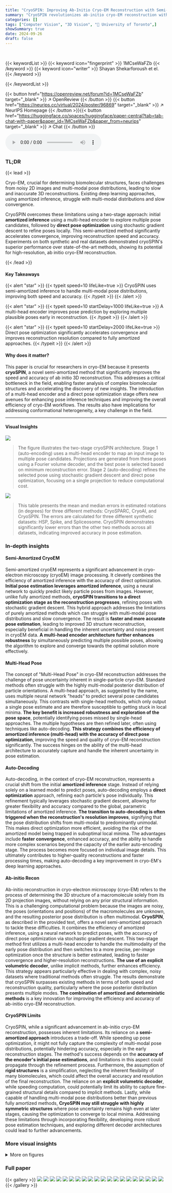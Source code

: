 ```yaml
---
title: "CryoSPIN: Improving Ab-Initio Cryo-EM Reconstruction with Semi-Amortized Pose Inference"
summary: "CryoSPIN revolutionizes ab-initio cryo-EM reconstruction with semi-amortized pose inference, achieving faster and more accurate 3D structure determination."
categories: []
tags: ["Computer Vision", "3D Vision", "🏢 University of Toronto",]
showSummary: true
date: 2024-09-26
draft: false
---
```


<br>

{{< keywordList >}}
{{< keyword icon="fingerprint" >}} 1MCseWaFZb {{< /keyword >}}
{{< keyword icon="writer" >}} Shayan Shekarforoush et el. {{< /keyword >}}
 
{{< /keywordList >}}

{{< button href="https://openreview.net/forum?id=1MCseWaFZb" target="_blank" >}}
↗ OpenReview
{{< /button >}}
{{< button href="https://neurips.cc/virtual/2024/poster/96869" target="_blank" >}}
↗ NeurIPS Homepage
{{< /button >}}{{< button href="https://huggingface.co/spaces/huggingface/paper-central?tab=tab-chat-with-paper&paper_id=1MCseWaFZb&paper_from=neurips" target="_blank" >}}
↗ Chat
{{< /button >}}



<audio controls>
    <source src="https://ai-paper-reviewer.com/1MCseWaFZb/podcast.wav" type="audio/wav">
    Your browser does not support the audio element.
</audio>


### TL;DR


{{< lead >}}

Cryo-EM, crucial for determining biomolecular structures, faces challenges from noisy 2D images and multi-modal pose distributions, leading to slow and inaccurate 3D reconstructions. Existing deep learning approaches, using amortized inference, struggle with multi-modal distributions and slow convergence. 



CryoSPIN overcomes these limitations using a two-stage approach: initial **amortized inference** using a multi-head encoder to explore multiple pose candidates, followed by **direct pose optimization** using stochastic gradient descent to refine poses locally.  This semi-amortized method significantly accelerates convergence, improving reconstruction speed and accuracy. Experiments on both synthetic and real datasets demonstrated cryoSPIN's superior performance over state-of-the-art methods, showing its potential for high-resolution, ab initio cryo-EM reconstruction.

{{< /lead >}}


#### Key Takeaways

{{< alert "star" >}}
{{< typeit speed=10 lifeLike=true >}} CryoSPIN uses semi-amortized inference to handle multi-modal pose distributions, improving both speed and accuracy. {{< /typeit >}}
{{< /alert >}}

{{< alert "star" >}}
{{< typeit speed=10 startDelay=1000 lifeLike=true >}} A multi-head encoder improves pose prediction by exploring multiple plausible poses early in reconstruction. {{< /typeit >}}
{{< /alert >}}

{{< alert "star" >}}
{{< typeit speed=10 startDelay=2000 lifeLike=true >}} Direct pose optimization significantly accelerates convergence and improves reconstruction resolution compared to fully amortized approaches. {{< /typeit >}}
{{< /alert >}}

#### Why does it matter?
This paper is crucial for researchers in cryo-EM because it presents **cryoSPIN**, a novel semi-amortized method that significantly improves the speed and accuracy of ab initio 3D reconstruction.  This addresses a critical bottleneck in the field, enabling faster analysis of complex biomolecular structures and accelerating the discovery of new insights.  The introduction of a multi-head encoder and a direct pose optimization stage offers new avenues for enhancing pose inference techniques and improving the overall efficiency of cryo-EM workflows. The results also have implications for addressing conformational heterogeneity, a key challenge in the field.

------
#### Visual Insights



![](https://ai-paper-reviewer.com/1MCseWaFZb/figures_1_1.jpg)

> The figure illustrates the two-stage cryoSPIN architecture. Stage 1 (auto-encoding) uses a multi-head encoder to map an input image to multiple pose candidates.  Projections are generated from these poses using a Fourier volume decoder, and the best pose is selected based on minimum reconstruction error. Stage 2 (auto-decoding) refines the selected pose using stochastic gradient descent and direct pose optimization, focusing on a single projection to reduce computational cost.





![](https://ai-paper-reviewer.com/1MCseWaFZb/tables_7_1.jpg)

> This table presents the mean and median errors in estimated rotations (in degrees) for three different methods: CryoSPARC, CryoAI, and CryoSPIN.  The errors are calculated for three different synthetic datasets: HSP, Spike, and Spliceosome.  CryoSPIN demonstrates significantly lower errors than the other two methods across all datasets, indicating improved accuracy in pose estimation.





### In-depth insights


#### Semi-Amortized CryoEM
Semi-amortized cryoEM represents a significant advancement in cryo-electron microscopy (cryoEM) image processing.  It cleverly combines the efficiency of amortized inference with the accuracy of direct optimization.  **Initial pose estimation leverages amortized inference**, using a neural network to quickly predict likely particle poses from images. However, unlike fully amortized methods, **cryoSPIN transitions to a direct optimization stage as the reconstruction progresses**, refining poses with stochastic gradient descent. This hybrid approach addresses the limitations of purely amortized methods which can struggle with multi-modal pose distributions and slow convergence.  The result is **faster and more accurate pose estimation**, leading to improved 3D structure reconstruction, especially beneficial in handling the inherent uncertainty and noise present in cryoEM data.  **A multi-head encoder architecture further enhances robustness** by simultaneously predicting multiple possible poses, allowing the algorithm to explore and converge towards the optimal solution more effectively.

#### Multi-Head Pose
The concept of "Multi-Head Pose" in cryo-EM reconstruction addresses the challenge of pose uncertainty inherent in single-particle cryo-EM.  Standard methods often struggle with the highly multi-modal posterior distribution of particle orientations. A multi-head approach, as suggested by the name, uses multiple neural network "heads" to predict several pose candidates simultaneously. This contrasts with single-head methods, which only output a single pose estimate and are therefore susceptible to getting stuck in local minima.  **The key benefit is increased robustness and exploration of the pose space**, potentially identifying poses missed by single-head approaches.  The multiple hypotheses are then refined later, often using techniques like auto-decoding.  **This strategy combines the efficiency of amortized inference (multi-head) with the accuracy of direct pose optimization**, improving the speed and quality of cryo-EM reconstruction significantly. The success hinges on the ability of the multi-head architecture to accurately capture and handle the inherent uncertainty in pose estimation.

#### Auto-Decoding
Auto-decoding, in the context of cryo-EM reconstruction, represents a crucial shift from the initial **amortized inference** stage.  Instead of relying solely on a learned model to predict poses, auto-decoding employs a **direct optimization** approach, refining each particle's pose individually. This refinement typically leverages stochastic gradient descent, allowing for greater flexibility and accuracy compared to the global, parametric limitations of amortized inference.  **The transition to auto-decoding is often triggered when the reconstruction's resolution improves**, signifying that the pose distribution shifts from multi-modal to predominantly unimodal.  This makes direct optimization more efficient, avoiding the risk of the amortized model being trapped in suboptimal local minima.  The advantages include **faster convergence**, enhanced accuracy, and the ability to handle more complex scenarios beyond the capacity of the earlier auto-encoding stage. The process becomes more focused on individual image details. This ultimately contributes to higher-quality reconstructions and faster processing times, making auto-decoding a key improvement in cryo-EM's deep learning approaches.

#### Ab-initio Recon
Ab-initio reconstruction in cryo-electron microscopy (cryo-EM) refers to the process of determining the 3D structure of a macromolecule solely from its 2D projection images, without relying on any prior structural information.  This is a challenging computational problem because the images are noisy, the poses (orientations and positions) of the macromolecules are unknown, and the resulting posterior pose distribution is often multimodal.  **CryoSPIN**, as described in the provided text, offers a novel semi-amortized approach to tackle these difficulties.  It combines the efficiency of amortized inference, using a neural network to predict poses, with the accuracy of direct pose optimization via stochastic gradient descent. This two-stage method first utilizes a multi-head encoder to handle the multimodality of the early pose distribution and then switches to a more precise, per-image optimization once the structure is better estimated, leading to faster convergence and higher-resolution reconstructions.  **The use of an explicit volumetric decoder**, unlike implicit methods, further enhances efficiency.  This strategy appears particularly effective in dealing with complex, noisy datasets where traditional methods often struggle. The results demonstrate that cryoSPIN surpasses existing methods in terms of both speed and reconstruction quality, particularly where the pose posterior distribution presents multiple modes.  **The combination of amortized and deterministic methods** is a key innovation for improving the efficiency and accuracy of ab-initio cryo-EM reconstruction.

#### CryoSPIN Limits
CryoSPIN, while a significant advancement in ab-initio cryo-EM reconstruction, possesses inherent limitations.  Its reliance on a **semi-amortized approach** introduces a trade-off. While speeding up pose optimization, it might not fully capture the complexity of multi-modal pose distributions, potentially hindering accuracy, especially in the early reconstruction stages. The method's success depends on the **accuracy of the encoder's initial pose estimations**, and limitations in this aspect could propagate through the refinement process.  Furthermore, the assumption of **rigid structures** is a simplification, neglecting the inherent flexibility of many biomolecules, which could affect the overall accuracy and resolution of the final reconstruction.  The reliance on an **explicit volumetric decoder**, while speeding computation, could potentially limit its ability to capture fine-grained structural details compared to implicit methods. Lastly, while capable of handling multi-modal pose distributions better than previous fully amortized methods, **CryoSPIN may still struggle with highly symmetric structures** where pose uncertainty remains high even at later stages, causing the optimization to converge to local minima. Addressing these limitations through incorporating flexibility, developing more robust pose estimation techniques, and exploring different decoder architectures could lead to further advancements.


### More visual insights

<details>
<summary>More on figures
</summary>


![](https://ai-paper-reviewer.com/1MCseWaFZb/figures_6_1.jpg)

> This figure compares the 3D reconstruction results and Fourier Shell Correlation (FSC) curves of cryoSPIN with three other methods (cryoAI, cryoDRGN, and cryoSPARC) on four datasets (Spliceosome, Spike, HSP, and EMPIAR-10028).  The left panel shows 3D visualizations of the reconstructed structures, highlighting the differences in resolution and accuracy. The right panel presents the FSC curves, a quantitative measure of reconstruction resolution, showing that cryoSPIN often achieves comparable or higher resolution compared to the other methods, especially on the Spliceosome and HSP datasets.  CryoAI's performance is notably affected when particles aren't centered.


![](https://ai-paper-reviewer.com/1MCseWaFZb/figures_7_1.jpg)

> This figure compares the 3D reconstruction resolution achieved by cryoSPIN and cryoAI over time.  The x-axis represents reconstruction time in seconds (log scale), while the y-axis shows the achieved resolution in Angstroms. Separate plots are provided for three different datasets: Spliceosome, HSP, and Spike. The plots demonstrate that cryoSPIN consistently reaches higher resolution significantly faster than cryoAI across all three datasets.


![](https://ai-paper-reviewer.com/1MCseWaFZb/figures_7_2.jpg)

> This figure compares the performance of fully-amortized and semi-amortized methods in pose optimization. The left plots show the mean geodesic distance between predicted and ground truth poses over epochs. The right plots visualize the pose inference process by depicting the approximate log posterior for three particles, showing how semi-amortized method converges faster to the optimal point.


![](https://ai-paper-reviewer.com/1MCseWaFZb/figures_8_1.jpg)

> This figure compares the performance of the proposed multi-head pose encoder against cryoAI's pose encoder on a challenging dataset (HSP).  The left panel visually shows the posterior distribution of view directions on a unit sphere, highlighting the superior ability of the multi-head encoder to identify multiple modes. The top-right panel demonstrates the faster convergence and higher resolution achieved by the multi-head encoder. The bottom-right panel shows the even distribution of image assignments across different heads, indicating that all heads contribute effectively to the pose estimation process.


![](https://ai-paper-reviewer.com/1MCseWaFZb/figures_16_1.jpg)

> This figure visualizes the performance of each head in the multi-head pose encoder on three datasets: Spliceosome, Spike, and HSP. The sphere represents the view direction space, where each cell represents a particular view direction.  The color in each cell shows the average rotation error for that view direction, with blue representing low error and red representing high error. This visualization demonstrates how different heads specialize in predicting poses for different view directions, showcasing the effectiveness of the multi-head approach in handling pose ambiguity.


![](https://ai-paper-reviewer.com/1MCseWaFZb/figures_16_2.jpg)

> This figure compares the performance of fully and semi-amortized methods in pose optimization.  The left panel shows the mean geodesic distance to the ground truth over training epochs, demonstrating faster convergence for the semi-amortized approach. The right panel visualizes the pose posterior distribution for three particles across training epochs, highlighting the more stable convergence of the semi-amortized method.


![](https://ai-paper-reviewer.com/1MCseWaFZb/figures_17_1.jpg)

> This figure compares the performance of the proposed multi-head pose encoder with cryoAI's pose encoder on a challenging dataset. The multi-head encoder shows better performance in identifying the correct pose mode and achieving higher reconstruction resolution.  The visualization uses a unit sphere to represent the distribution of view directions and shows the projections corresponding to the predicted poses.


</details>






### Full paper

{{< gallery >}}
<img src="https://ai-paper-reviewer.com/1MCseWaFZb/1.png" class="grid-w50 md:grid-w33 xl:grid-w25" />
<img src="https://ai-paper-reviewer.com/1MCseWaFZb/2.png" class="grid-w50 md:grid-w33 xl:grid-w25" />
<img src="https://ai-paper-reviewer.com/1MCseWaFZb/3.png" class="grid-w50 md:grid-w33 xl:grid-w25" />
<img src="https://ai-paper-reviewer.com/1MCseWaFZb/4.png" class="grid-w50 md:grid-w33 xl:grid-w25" />
<img src="https://ai-paper-reviewer.com/1MCseWaFZb/5.png" class="grid-w50 md:grid-w33 xl:grid-w25" />
<img src="https://ai-paper-reviewer.com/1MCseWaFZb/6.png" class="grid-w50 md:grid-w33 xl:grid-w25" />
<img src="https://ai-paper-reviewer.com/1MCseWaFZb/7.png" class="grid-w50 md:grid-w33 xl:grid-w25" />
<img src="https://ai-paper-reviewer.com/1MCseWaFZb/8.png" class="grid-w50 md:grid-w33 xl:grid-w25" />
<img src="https://ai-paper-reviewer.com/1MCseWaFZb/9.png" class="grid-w50 md:grid-w33 xl:grid-w25" />
<img src="https://ai-paper-reviewer.com/1MCseWaFZb/10.png" class="grid-w50 md:grid-w33 xl:grid-w25" />
<img src="https://ai-paper-reviewer.com/1MCseWaFZb/11.png" class="grid-w50 md:grid-w33 xl:grid-w25" />
<img src="https://ai-paper-reviewer.com/1MCseWaFZb/12.png" class="grid-w50 md:grid-w33 xl:grid-w25" />
<img src="https://ai-paper-reviewer.com/1MCseWaFZb/13.png" class="grid-w50 md:grid-w33 xl:grid-w25" />
<img src="https://ai-paper-reviewer.com/1MCseWaFZb/14.png" class="grid-w50 md:grid-w33 xl:grid-w25" />
<img src="https://ai-paper-reviewer.com/1MCseWaFZb/15.png" class="grid-w50 md:grid-w33 xl:grid-w25" />
<img src="https://ai-paper-reviewer.com/1MCseWaFZb/16.png" class="grid-w50 md:grid-w33 xl:grid-w25" />
<img src="https://ai-paper-reviewer.com/1MCseWaFZb/17.png" class="grid-w50 md:grid-w33 xl:grid-w25" />
<img src="https://ai-paper-reviewer.com/1MCseWaFZb/18.png" class="grid-w50 md:grid-w33 xl:grid-w25" />
<img src="https://ai-paper-reviewer.com/1MCseWaFZb/19.png" class="grid-w50 md:grid-w33 xl:grid-w25" />
<img src="https://ai-paper-reviewer.com/1MCseWaFZb/20.png" class="grid-w50 md:grid-w33 xl:grid-w25" />
{{< /gallery >}}